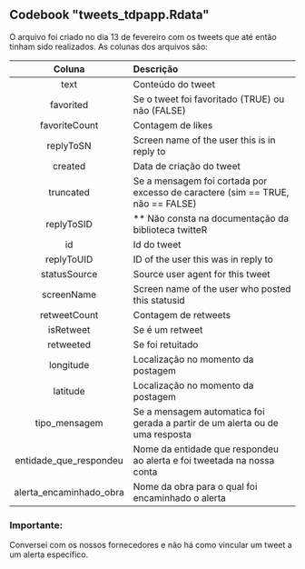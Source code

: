 ## Codebook "tweets_tdpapp.Rdata" 

O arquivo foi criado no dia 13 de fevereiro com os tweets que até então tinham sido realizados. As colunas dos arquivos são:

|Coluna|Descrição|
|:-----:|:------|
|text| Conteúdo do tweet|
|favorited| Se o tweet foi favoritado (TRUE) ou não (FALSE)|
|favoriteCount| Contagem de likes |
|replyToSN| Screen name of the user this is in reply to |
|created| Data de criação do tweet |
|truncated| Se a mensagem foi cortada por excesso de caractere (sim == TRUE, não == FALSE) |
|replyToSID| ** Não consta na documentação da biblioteca twitteR |
|id| Id do tweet |                    
|replyToUID| ID of the user this was in reply to |
|statusSource| Source user agent for this tweet |
|screenName| Screen name of the user who posted this statusid |
|retweetCount| Contagem de retweets |
|isRetweet| Se é um retweet |
|retweeted| Se foi retuitado |
|longitude| Localização no momento da postagem |
|latitude| Localização no momento da postagem |
|tipo_mensagem| Se a mensagem automatica foi gerada a partir de um alerta ou de uma resposta |
|entidade_que_respondeu| Nome da entidade que respondeu ao alerta e foi tweetada na nossa conta |
|alerta_encaminhado_obra| Nome da obra para o qual foi encaminhado o alerta |


### Importante:

Conversei com os nossos fornecedores e não há como vincular um tweet a um alerta específico. 
